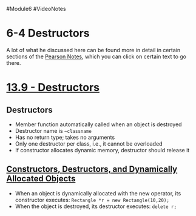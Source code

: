 #Module6 #VideoNotes 
# 6-4 Destructors
A lot of what he discussed here can be found more in detail in certain sections of the [Pearson Notes](../Pearson%20Notes), which you can click on certain text to go there.

# [13.9 - Destructors](../Pearson%20Notes/13.9%20-%20Destructors.md)
## Destructors
- Member function automatically called when an object is destroyed
- Destructor name is `~classname`
- Has no return type; takes no arguments
- Only one destructor per class, i.e., it cannot be overloaded
- If constructor allocates dynamic memory, destructor should release it

## [Constructors, Destructors, and Dynamically Allocated Objects](../Pearson%20Notes/13.9%20-%20Destructors.md#Destructors-and-Dynamically-Allocated-Class-Objects)
- When an object is dynamically allocated with the new operator, its constructor executes: `Rectangle *r = new Rectangle(10,20);`
- When the object is destroyed, its destructor executes: `delete r;`


